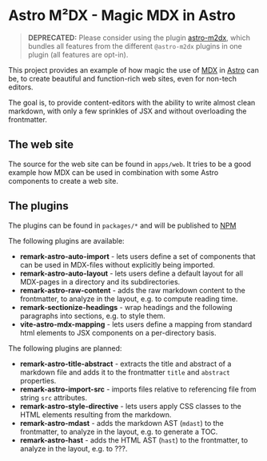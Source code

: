 # Astro M²DX - Magic MDX in Astro

> **DEPRECATED:** Please consider using the plugin [astro-m2dx](https://www.npmjs.com/package/astro-m2dx), which bundles all features from the different `@astro-m2dx` plugins in one plugin (all features are opt-in).

This project provides an example of how magic the use of [MDX](https://mdxjs.com) in [Astro](https://astro.build) can be, to create beautiful and function-rich web sites, even for non-tech editors.

The goal is, to provide content-editors with the ability to write almost clean markdown, with only a few sprinkles of JSX and without overloading the frontmatter.

## The web site

The source for the web site can be found in `apps/web`. It tries to be a good example how MDX can be used in combination with some Astro components to create a web site.

## The plugins

The plugins can be found in `packages/*` and will be published to [NPM](https://www.npmjs.com/org/astro-m2dx)

The following plugins are available:

- **remark-astro-auto-import** - lets users define a set of components that can be used in MDX-files without explicitly being imported.
- **remark-astro-auto-layout** - lets users define a default layout for all MDX-pages in a directory and its subdirectories.
- **remark-astro-raw-content** - adds the raw markdown content to the frontmatter, to analyze in the layout, e.g. to compute reading time.
- **remark-sectionize-headings** - wrap headings and the following paragraphs into sections, e.g. to style them.
- **vite-astro-mdx-mapping** - lets users define a mapping from standard html elements to JSX components on a per-directory basis.

The following plugins are planned:

- **remark-astro-title-abstract** - extracts the title and abstract of a markdown file and adds it to the frontmatter `title` and `abstract` properties.
- **remark-astro-import-src** - imports files relative to referencing file from string `src` attributes.
- **remark-astro-style-directive** - lets users apply CSS classes to the HTML elements resulting from the markdown.
- **remark-astro-mdast** - adds the markdown AST (`mdast`) to the frontmatter, to analyze in the layout, e.g. to generate a TOC.
- **remark-astro-hast** - adds the HTML AST (`hast`) to the frontmatter, to analyze in the layout, e.g. to ???.
